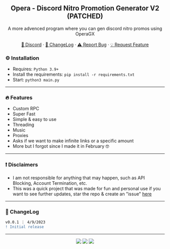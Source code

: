 <div align="center">
 
  <h2 align="center">Opera - Discord Nitro Promotion Generator V2 (PATCHED)</h2>
  <p align="center">
    A more advenced program where you can gen discord nitro promos using OperaGX
    <br />
    <br />
    <a href="https://discord.gg/bestnitro">💬 Discord</a>
    ·
    <a href="https://github.com/sexfrance/Opera-Promo-Gen-V2#-changelog">📜 ChangeLog</a>
    ·
    <a href="https://github.com/sexfrance/Opera-Promo-Gen-V2/issues">⚠️ Report Bug</a>
    ·
    <a href="https://github.com/sexfrance/Opera-Promo-Gen-V2/issues">💡 Request Feature</a>
  </p>
</div>

### ⚙️ Installation

- Requires: `Python 3.9+`
- Install the requirements: `pip install -r requirements.txt`
- Start: `python3 main.py`

---

### 🔥 Features
  - Custom RPC
  - Super Fast
  - Simple & easy to use
  - Threading
  - Music
  - Proxies
  - Asks if we want to make infinite links or a specific amount
  - More but I forgot since I made it in February 🤓

---


### ❗ Disclaimers

- I am not responsible for anything that may happen, such as API Blocking, Account Termination, etc.
- This was a quick project that was made for fun and personal use if you want to see further updates, star the repo & create an "issue" [here](https://github.com/sexfrance/Opera-Promo-Gen-V2/issues)

---

### 📜 ChangeLog

```diff
v0.0.1 ⋮ 4/9/2023
! Initial release
```

---

<p align="center">
  <img src="https://img.shields.io/github/license/sexfrance/Opera-Promo-Gen-V2.svg?style=for-the-badge&labelColor=black&color=f429ff&logo=IOTA"/>
  <img src="https://img.shields.io/github/stars/sexfrance/Opera-Promo-Gen-V2.svg?style=for-the-badge&labelColor=black&color=f429ff&logo=IOTA"/>
  <img src="https://img.shields.io/github/languages/top/sexfrance/Opera-Promo-Gen-V2.svg?style=for-the-badge&labelColor=black&color=f429ff&logo=python"/>
</p>
